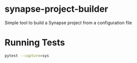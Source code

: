 # synapse-project-builder
Simple tool to build a Synapse project from a configuration file

# Running Tests
```bash
pytest --capture=sys
```